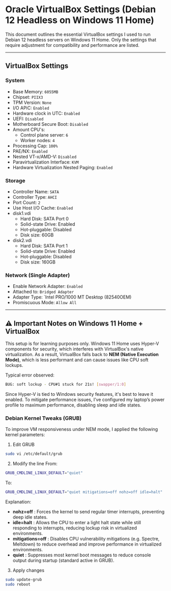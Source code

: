 # Oracle VirtualBox Settings (Debian 12 Headless on Windows 11 Home)
This document outlines the essential VirtualBox settings I used to run Debian 12 headless servers on Windows 11 Home. Only the settings that require adjustment for compatibility and performance are listed.

---

## VirtualBox Settings
### System
- Base Memory: `6055MB`
- Chipset: `PIIX3`
- TPM Version: `None`
- I/O APiC: `Enabled`
- Hardware clock in UTC: `Enabled`
- UEFI: `Disabled`
- Motherboard Secure Boot: `Disabled`
- Amount CPU's:
    - Control plane server: `6`
    - Worker nodes: `4`
- Processing Cap: `100%`
- PAE/NX: `Enabled`
- Nested VT-x/AMD-V: `Disabled`
- Paravirtualization Interface: `KVM`
- Hardware Virtualization Nested Paging: `Enabled`

### Storage
- Controller Name: `SATA`
- Controller Type: `AHCI`
- Port Count: `2`
- Use Host I/O Cache: `Enabled`
- disk1.vdi 
    - Hard Disk: SATA Port 0
    - Solid-state Drive: Enabled
    - Hot-pluggable: Disabled
    - Disk size: 60GB
 - disk2.vdi 
    - Hard Disk: SATA Port 1
    - Solid-state Drive: Enabled
    - Hot-pluggable: Disabled
    - Disk size: 160GB
  
### Network (Single Adapter)
- Enable Network Adapter: `Enabled`
- Attached to: `Bridged Adapter`
- Adapter Type: `Intel PRO/1000 MT Desktop (82540OEM)
- Promiscuous Mode: `Allow All`

---

## ⚠️ Important Notes on Windows 11 Home + VirtualBox
This setup is for learning purposes only. Windows 11 Home uses Hyper-V components for security, which interferes with VirtualBox's native virtualization. As a result, VirtualBox falls back to **NEM (Native Execution Mode)**, which is less performant and can cause issues like CPU soft lockups.

Typical error observed:
```bash
BUG: soft lockup - CPU#1 stuck for 21s! [swapper/1:0]
```

Since Hyper-V is tied to Windows security features, it's best to leave it enabled. To mitigate performance issues, I’ve configured my laptop’s power profile to maximum performance, disabling sleep and idle states.

### Debian Kernel Tweaks (GRUB)
To improve VM responsiveness under NEM mode, I applied the following kernel parameters:
1. Edit GRUB
```bash
sudo vi /etc/default/grub
```
2. Modify the line
From:
```bash
GRUB_CMDLINE_LINUX_DEFAULT="quiet"      
```
To:
```bash
GRUB_CMDLINE_LINUX_DEFAULT="quiet mitigations=off nohz=off idle=halt"
```
Explanation:
- **nohz=off** : Forces the kernel to send regular timer interrupts, preventing deep idle states.
- **idle=halt** : Allows the CPU to enter a light halt state while still responding to interrupts, reducing lockup risk in virtualized environments.
- **mitigations=off** : Disables CPU vulnerability mitigations (e.g. Spectre, Meltdown) to reduce overhead and improve performance in virtualized environments.
- **quiet** : Suppresses most kernel boot messages to reduce console output during startup (standard active in GRUB).

3. Apply changes
```bash
sudo update-grub
sudo reboot
```



